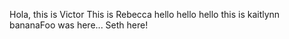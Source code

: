 Hola, this is Victor
This is Rebecca
hello hello hello this is kaitlynn
bananaFoo was here...
Seth here!